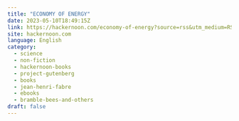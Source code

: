 ```yaml
---
title: "ECONOMY OF ENERGY"
date: 2023-05-10T18:49:15Z
link: https://hackernoon.com/economy-of-energy?source=rss&utm_medium=RSS&utm_source=news.12bit.vn
site: hackernoon.com
language: English
category:
  - science
  - non-fiction
  - hackernoon-books
  - project-gutenberg
  - books
  - jean-henri-fabre
  - ebooks
  - bramble-bees-and-others
draft: false
---
```

